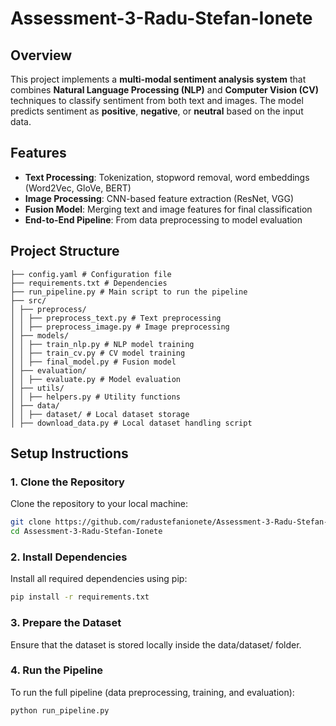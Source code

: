 # Assessment-3-Radu-Stefan-Ionete

## Overview
This project implements a **multi-modal sentiment analysis system** that combines **Natural Language Processing (NLP)** and **Computer Vision (CV)** techniques to classify sentiment from both text and images. The model predicts sentiment as **positive**, **negative**, or **neutral** based on the input data.

## Features
- **Text Processing**: Tokenization, stopword removal, word embeddings (Word2Vec, GloVe, BERT)
- **Image Processing**: CNN-based feature extraction (ResNet, VGG)
- **Fusion Model**: Merging text and image features for final classification
- **End-to-End Pipeline**: From data preprocessing to model evaluation

## Project Structure
```
├── config.yaml # Configuration file
├── requirements.txt # Dependencies
├── run_pipeline.py # Main script to run the pipeline
├── src/
│ ├── preprocess/
│ │ ├── preprocess_text.py # Text preprocessing
│ │ ├── preprocess_image.py # Image preprocessing
│ ├── models/
│ │ ├── train_nlp.py # NLP model training
│ │ ├── train_cv.py # CV model training
│ │ ├── final_model.py # Fusion model
│ ├── evaluation/
│ │ ├── evaluate.py # Model evaluation
│ ├── utils/
│ │ ├── helpers.py # Utility functions
│ ├── data/
│ │ ├── dataset/ # Local dataset storage
│ ├── download_data.py # Local dataset handling script
```

## Setup Instructions

### 1. Clone the Repository
Clone the repository to your local machine:

```bash
git clone https://github.com/radustefanionete/Assessment-3-Radu-Stefan-Ionete.git
cd Assessment-3-Radu-Stefan-Ionete
```

### 2. Install Dependencies
Install all required dependencies using pip:

```bash
pip install -r requirements.txt
```

### 3. Prepare the Dataset
Ensure that the dataset is stored locally inside the data/dataset/ folder.

### 4. Run the Pipeline
To run the full pipeline (data preprocessing, training, and evaluation):

```bash
python run_pipeline.py
```
